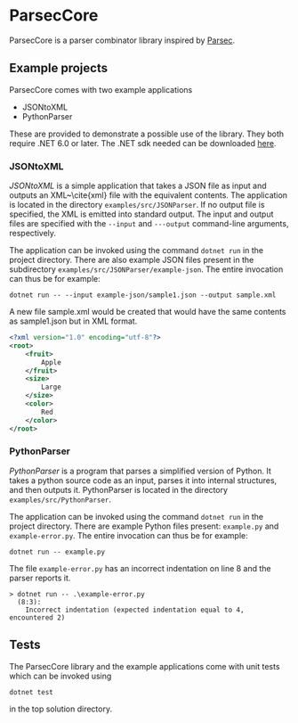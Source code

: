 # ParsecCore

ParsecCore is a parser combinator library inspired by [Parsec](https://hackage.haskell.org/package/parsec).

## Example projects

ParsecCore comes with two example applications

- JSONtoXML
- PythonParser

These are provided to demonstrate a possible use of the library.
They both require .NET 6.0 or later.
The .NET sdk needed can be downloaded [here](https://dotnet.microsoft.com/en-us/download).

### JSONtoXML

*JSONtoXML* is a simple application that takes a JSON file as input and outputs an XML~\cite{xml} file with the equivalent contents.
The application is located in the directory `examples/src/JSONParser`.
If no output file is specified, the XML is emitted into standard output.
The input and output files are specified with the `--input` and `---output` command-line arguments, respectively.

The application can be invoked using the command `dotnet run` in the project directory.
There are also example JSON files present in the subdirectory `examples/src/JSONParser/example-json`.
The entire invocation can thus be for example:

```console
dotnet run -- --input example-json/sample1.json --output sample.xml
```

A new file sample.xml would be created that would have the same contents as sample1.json but in XML format.

```xml
<?xml version="1.0" encoding="utf-8"?>
<root>
    <fruit>
        Apple
    </fruit>
    <size>
        Large
    </size>
    <color>
        Red
    </color>
</root>
```

### PythonParser

*PythonParser* is a program that parses a simplified version of Python.
It takes a python source code as an input, parses it into internal structures, and then outputs it.
PythonParser is located in the directory `examples/src/PythonParser`.

The application can be invoked using the command `dotnet run` in the project directory.
There are example Python files present: `example.py` and `example-error.py`.
The entire invocation can thus be for example:

```console
dotnet run -- example.py
```

The file `example-error.py` has an incorrect indentation on line 8 and the parser reports it.

```console
> dotnet run -- .\example-error.py
  (8:3):
    Incorrect indentation (expected indentation equal to 4, encountered 2)
```

## Tests

The ParsecCore library and the example applications come with unit tests which can be invoked using

```console
dotnet test
```

in the top solution directory.
